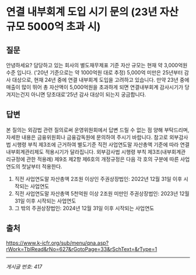 # 연결 내부회계 도입 시기 문의 (23년 자산 규모 5000억 초과 시)

## 질문
안녕하세요?
담당하고 있는 회사의 별도재무제표 기준 자산 규모는 현재 약 3,000억원 수준 입니다.
('20년 기준으로는 약 1000억원 대로 추정)
5,000억 미만은 25년부터 감사 대상으로, 현재 24년 중에 연결 내부회계 도입을 고려하고 있습니다.
만약 23년 중에 매출이 많이 뛰어 총 자산액이 5,000억원을 초과하게 되면 연결내부회계 감사시기가 당겨지는건지
아니면 당초대로'25년 감사 대상이 되는지 궁금합니다.

## 답변
본 질의는 외감법 관련 질의로써 운영위원회에서 답변 드릴 수 없는 점 양해 부탁드리며, 자세한 내용은 금융위원회나 금융감독원에 문의하여 주시기 바랍니다.
참고로 외부감사법 시행령 부칙 제3조에 근거하여 별도기준 직전 사업연도말 자산총액 기준에 따라 연결내부회계관리제도 적용시기가 달라집니다.
외부감사법 시행령 부칙 제3조(내부회계관리규정에 관한 적용례)
제9조 제2항 제6호의 개정규정은 다음 각 호의 구분에 따른 사업연도의 첫날부터 적용한다.
1. 직전 사업연도말 자산총액 2조원 이상인 주권상장법인: 2022년 12월 31일 이후 시작되는 사업연도
2. 직전 사업연도말 자산총액 5천억원 이상 2조원 미만인 주권상장법인: 2023년 12월 31일 이후 시작되는 사업연도
3. 그 밖의 주권상장법인: 2024년 12월 31일 이후 시작되는 사업연도

## 출처
https://www.k-icfr.org/sub/menu/qna.asp?rWork=TblRead&rNo=627&rGotoPage=33&rSchText=&rType=1

---
*게시글 번호: 417*
